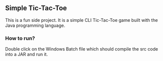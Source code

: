 ## Simple Tic-Tac-Toe

This is a fun side project. It is a simple CLI Tic-Tac-Toe game built with
the Java programming language.

### How to run?

Double click on the Windows Batch file which should compile the src code into a JAR and run it.